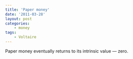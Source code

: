 ```yaml
---
title: 'Paper money'
date: '2011-03-28'
layout: post
categories:
    - money
tags:
    - Voltaire
---
```


Paper money eventually returns to its intrinsic value — zero.